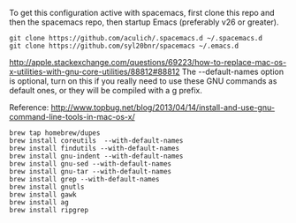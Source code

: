 To get this configuration active with spacemacs, first clone this repo and then the spacemacs repo, then startup Emacs (preferably v26 or greater).

```
git clone https://github.com/aculich/.spacemacs.d ~/.spacemacs.d
git clone https://github.com/syl20bnr/spacemacs ~/.emacs.d
```

http://apple.stackexchange.com/questions/69223/how-to-replace-mac-os-x-utilities-with-gnu-core-utilities/88812#88812
The --default-names option is optional, turn on this if you really need to use these GNU commands as default ones, or they will be compiled with a g prefix.

Reference: http://www.topbug.net/blog/2013/04/14/install-and-use-gnu-command-line-tools-in-mac-os-x/

```
brew tap homebrew/dupes
brew install coreutils  --with-default-names
brew install findutils --with-default-names
brew install gnu-indent --with-default-names
brew install gnu-sed --with-default-names
brew install gnu-tar --with-default-names
brew install grep --with-default-names
brew install gnutls
brew install gawk
brew install ag
brew install ripgrep
```
